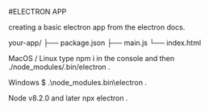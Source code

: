 #ELECTRON APP

creating a basic electron app from the electron docs.

your-app/
  ├── package.json
  ├── main.js
  └── index.html


MacOS / Linux
type npm i in the console and then ./node_modules/.bin/electron .

Windows
$ .\node_modules\.bin\electron .

Node v8.2.0 and later
npx electron .

